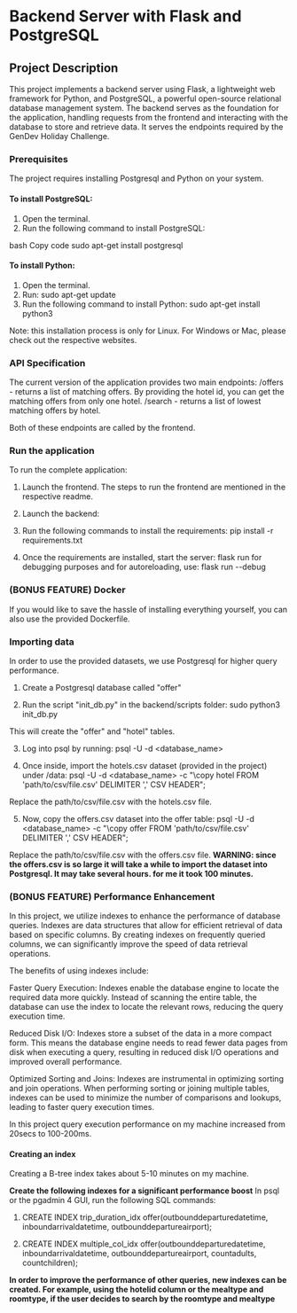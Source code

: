 # Backend Server with Flask and PostgreSQL

## Project Description
This project implements a backend server using Flask, a lightweight web framework for Python, and PostgreSQL, a powerful open-source relational database management system. The backend serves as the foundation for the application, handling requests from the frontend and interacting with the database to store and retrieve data. It serves the endpoints required by the GenDev Holiday Challenge.

### Prerequisites
The project requires installing Postgresql and Python on your system. 

#### To install PostgreSQL:

1. Open the terminal.
2. Run the following command to install PostgreSQL:

bash
Copy code
sudo apt-get install postgresql

#### To install Python:

1. Open the terminal.
2. Run: 
sudo apt-get update
3. Run the following command to install Python:
sudo apt-get install python3

Note: this installation process is only for Linux. For Windows or Mac, please check out the respective websites. 

### API Specification
The current version of the application provides two main endpoints: 
/offers - returns a list of matching offers. By providing the hotel id, you can get the matching offers from only one hotel. 
/search - returns a list of lowest matching offers by hotel. 

Both of these endpoints are called by the frontend. 

### Run the application
To run the complete application:
1. Launch the frontend. 
The steps to run the frontend are mentioned in the respective readme. 

2. Launch the backend:
1. Run the following commands to install the requirements:
pip install -r requirements.txt
2. Once the requirements are installed, start the server: 
flask run 
for debugging purposes and for autoreloading, use: flask run --debug

### (BONUS FEATURE) Docker
If you would like to save the hassle of installing everything yourself, you can also use the provided Dockerfile. 

### Importing data
In order to use the provided datasets, we use Postgresql for higher query performance. 

1. Create a Postgresql database called "offer"

2. Run the script "init_db.py" in the backend/scripts folder:
sudo python3 init_db.py

This will create the "offer" and "hotel" tables. 

3. Log into psql by running: 
psql -U <username> -d <database_name>

4. Once inside, import the hotels.csv dataset (provided in the project) under /data:
psql -U <username> -d <database_name> -c "\copy hotel FROM 'path/to/csv/file.csv' DELIMITER ',' CSV HEADER";

Replace the path/to/csv/file.csv with the hotels.csv file. 

5. Now, copy the offers.csv dataset into the offer table:
psql -U <username> -d <database_name> -c "\copy offer FROM 'path/to/csv/file.csv' DELIMITER ',' CSV HEADER";

Replace the path/to/csv/file.csv with the offers.csv file. 
**WARNING: since the offers.csv is so large it will take a while to import the dataset into Postgresql. It may take several hours. for me it took 100 minutes.**

### (BONUS FEATURE) Performance Enhancement
In this project, we utilize indexes to enhance the performance of database queries. Indexes are data structures that allow for efficient retrieval of data based on specific columns. By creating indexes on frequently queried columns, we can significantly improve the speed of data retrieval operations.

The benefits of using indexes include:

Faster Query Execution: Indexes enable the database engine to locate the required data more quickly. Instead of scanning the entire table, the database can use the index to locate the relevant rows, reducing the query execution time.

Reduced Disk I/O: Indexes store a subset of the data in a more compact form. This means the database engine needs to read fewer data pages from disk when executing a query, resulting in reduced disk I/O operations and improved overall performance.

Optimized Sorting and Joins: Indexes are instrumental in optimizing sorting and join operations. When performing sorting or joining multiple tables, indexes can be used to minimize the number of comparisons and lookups, leading to faster query execution times.

In this project query execution performance on my machine increased from 20secs to 100-200ms. 

#### Creating an index
Creating a B-tree index takes about 5-10 minutes on my machine. 

**Create the following indexes for a significant performance boost**
In psql or the pgadmin 4 GUI, run the following SQL commands: 

1. CREATE INDEX trip_duration_idx offer(outbounddeparturedatetime, inboundarrivaldatetime, outbounddepartureairport);

2. CREATE INDEX multiple_col_idx offer(outbounddeparturedatetime, inboundarrivaldatetime, outbounddepartureairport, countadults, countchildren);

**In order to improve the performance of other queries, new indexes can be created. For example, using the hotelid column or the mealtype and roomtype, if the user decides to search by the roomtype and mealtype**